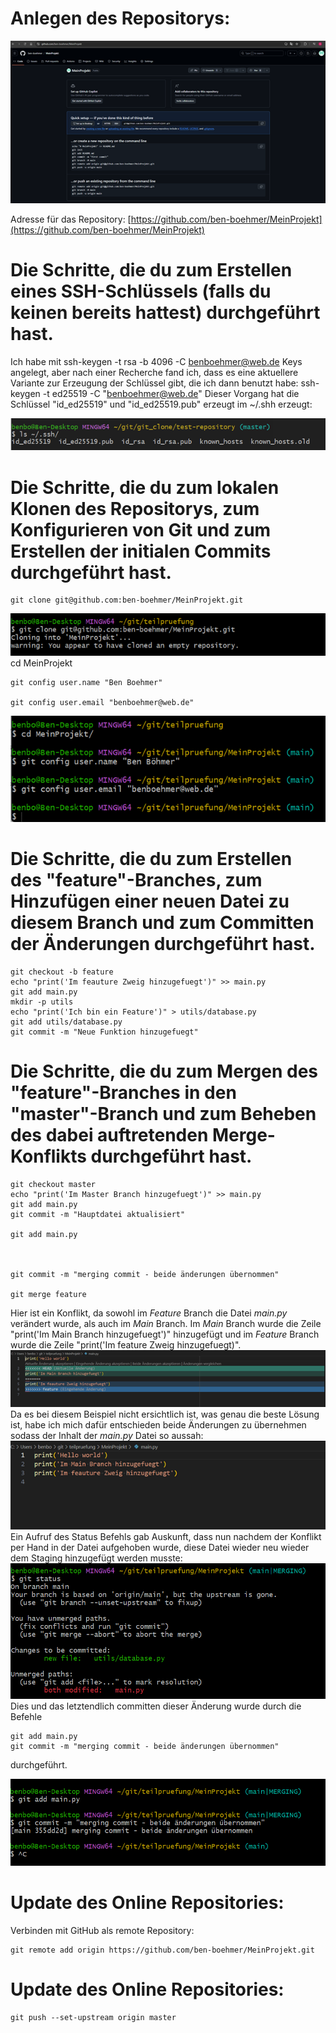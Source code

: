 # Anlegen des Repositorys:

![](bilder/repository_angelegt.png)

Adresse für das Repository: [https://github.com/ben-boehmer/MeinProjekt](https://github.com/ben-boehmer/MeinProjekt)

# Die Schritte, die du zum Erstellen eines SSH-Schlüssels (falls du keinen bereits hattest) durchgeführt hast.

Ich habe mit
    ssh-keygen -t rsa -b 4096 -C benboehmer@web.de
Keys angelegt, aber nach einer Recherche fand ich, dass es eine aktuellere Variante zur Erzeugung der
Schlüssel gibt, die ich dann benutzt habe:
    ssh-keygen -t ed25519 -C "benboehmer@web.de"
Dieser Vorgang hat die Schlüssel "id_ed25519" und "id_ed25519.pub" erzeugt im ~/.shh erzeugt:

![](bilder/ssh_keys.png)


# Die Schritte, die du zum lokalen Klonen des Repositorys, zum Konfigurieren von Git und zum Erstellen der initialen Commits durchgeführt hast.

    git clone git@github.com:ben-boehmer/MeinProjekt.git
    
![](bilder/cloning_rep.png)
	cd MeinProjekt

    git config user.name "Ben Boehmer"

    git config user.email "benboehmer@web.de"

![](bilder/configure_repository.png)
# Die Schritte, die du zum Erstellen des "feature"-Branches, zum Hinzufügen einer neuen Datei zu diesem Branch und zum Committen der Änderungen durchgeführt hast.


    git checkout -b feature
    echo "print('Im feauture Zweig hinzugefuegt')" >> main.py
    git add main.py
    mkdir -p utils
    echo "print('Ich bin ein Feature')" > utils/database.py
    git add utils/database.py
    git commit -m "Neue Funktion hinzugefuegt"

# Die Schritte, die du zum Mergen des "feature"-Branches in den "master"-Branch und zum Beheben des dabei auftretenden Merge-Konflikts durchgeführt hast.

	git checkout master
	echo "print('Im Master Branch hinzugefuegt')" >> main.py
	git add main.py
	git commit -m "Hauptdatei aktualisiert"

	git add main.py



	git commit -m "merging commit - beide änderungen übernommen"  

    git merge feature
    

Hier ist ein Konflikt, da sowohl im *Feature* Branch die Datei *main.py* verändert wurde, als auch im *Main* Branch. Im *Main* Branch wurde die Zeile "print('Im Main Branch hinzugefuegt')" hinzugefügt und im *Feature* Branch wurde die Zeile "print('Im feature Zweig hinzugefuegt)".     
![](bilder/konflikt_vs.png)
Da es bei diesem Beispiel nicht ersichtlich ist, was genau die beste Lösung ist, habe ich mich dafür entschieden beide Änderungen zu übernehmen sodass der Inhalt der *main.py* Datei so aussah:
![](bilder/konflikt_aufgeloest.png)
Ein Aufruf des Status Befehls gab Auskunft, dass nun nachdem der Konflikt per Hand in der Datei aufgehoben wurde, diese Datei wieder neu wieder dem Staging hinzugefügt werden musste:
![](bilder/status_after_merge.png)
Dies und das letztendlich committen dieser Änderung wurde durch die Befehle

    git add main.py
    git commit -m "merging commit - beide änderungen übernommen"

durchgeführt.

![](bilder/resolve_conflict.png)

# Update des Online Repositories:

Verbinden mit GitHub als remote Repository:

    git remote add origin https://github.com/ben-boehmer/MeinProjekt.git



# Update des Online Repositories:

    git push --set-upstream origin master
